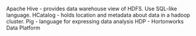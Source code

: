 Apache Hive - provides data warehouse view of HDFS. Use SQL-like language.
HCatalog - holds location and metadata about data in a hadoop cluster.
Pig - language for expressing data analysis
HDP - Hortonworks Data Platform
